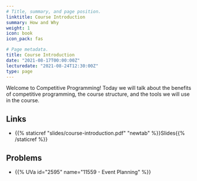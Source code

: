```yaml
---
# Title, summary, and page position.
linktitle: Course Introduction
summary: How and Why
weight: 1
icon: book
icon_pack: fas

# Page metadata.
title: Course Introduction
date: "2021-08-17T00:00:00Z"
lecturedate: "2021-08-24T12:30:00Z"
type: page 
---
```


Welcome to Competitive Programming!  Today we will talk about the benefits of competitive programming, the course structure, and the tools we will
use in the course.

## Links

- {{% staticref "slides/course-introduction.pdf" "newtab" %}}Slides{{% /staticref %}}


## Problems
 - {{% UVa id="2595" name="11559 - Event Planning" %}}
